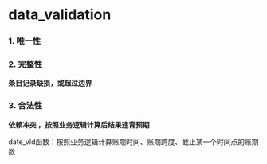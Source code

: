 # data_validation

### 1. 唯一性

### 2. 完整性
**条目记录缺损，或超过边界**

### 3. 合法性
**依赖冲突 ，按照业务逻辑计算后结果违背预期**

date_vld函数：按照业务逻辑计算账期时间、账期跨度、截止某一个时间点的账期数
